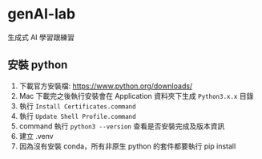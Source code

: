 # genAI-lab
生成式 AI 學習跟練習

## 安裝 python
1. 下載官方安裝檔: https://www.python.org/downloads/
2. Mac 下載完之後執行安裝會在 Application 資料夾下生成 `Python3.x.x` 目錄
3. 執行 `Install Certificates.command`
4. 執行 `Update Shell Profile.command`
5. command 執行 `python3 --version` 查看是否安裝完成及版本資訊
6. 建立 .venv
7. 因為沒有安裝 conda，所有非原生 python 的套件都要執行 pip install